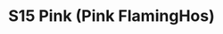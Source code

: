 ---
title: S15 Pink (Pink FlamingHos)
permalink: "/teams/s15-pink"
members:
- Patrick Kozak - Captain
- Daniel Honeycutt - QB
- Billy Kramer
- Bradley W
- BB
- Chris Ferreira
- The Professor
- Jacob Kiani
- Linda Pratt
- Rob D
- Roy Fillyaw
- Ryan Shealy
- Tom Comparetto
- Veronica Heredia
teamid: 5689
name: S15 Pink
color: Pink FlamingHos
division: ''
---